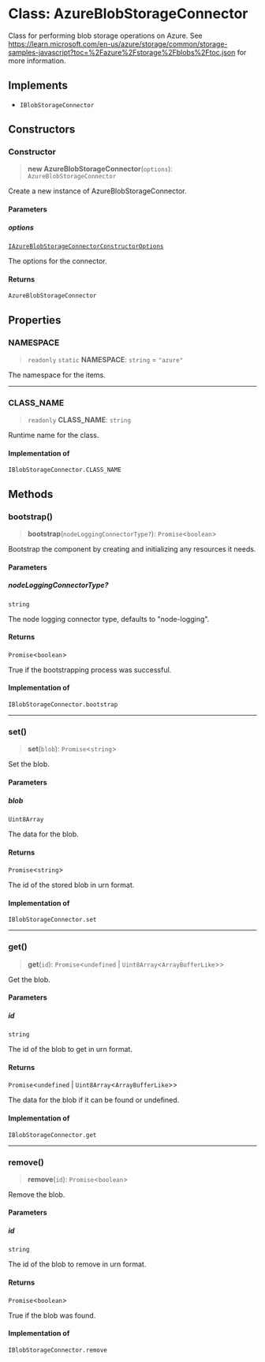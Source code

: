 # Class: AzureBlobStorageConnector

Class for performing blob storage operations on Azure.
See https://learn.microsoft.com/en-us/azure/storage/common/storage-samples-javascript?toc=%2Fazure%2Fstorage%2Fblobs%2Ftoc.json for more information.

## Implements

- `IBlobStorageConnector`

## Constructors

### Constructor

> **new AzureBlobStorageConnector**(`options`): `AzureBlobStorageConnector`

Create a new instance of AzureBlobStorageConnector.

#### Parameters

##### options

[`IAzureBlobStorageConnectorConstructorOptions`](../interfaces/IAzureBlobStorageConnectorConstructorOptions.md)

The options for the connector.

#### Returns

`AzureBlobStorageConnector`

## Properties

### NAMESPACE

> `readonly` `static` **NAMESPACE**: `string` = `"azure"`

The namespace for the items.

***

### CLASS\_NAME

> `readonly` **CLASS\_NAME**: `string`

Runtime name for the class.

#### Implementation of

`IBlobStorageConnector.CLASS_NAME`

## Methods

### bootstrap()

> **bootstrap**(`nodeLoggingConnectorType?`): `Promise`\<`boolean`\>

Bootstrap the component by creating and initializing any resources it needs.

#### Parameters

##### nodeLoggingConnectorType?

`string`

The node logging connector type, defaults to "node-logging".

#### Returns

`Promise`\<`boolean`\>

True if the bootstrapping process was successful.

#### Implementation of

`IBlobStorageConnector.bootstrap`

***

### set()

> **set**(`blob`): `Promise`\<`string`\>

Set the blob.

#### Parameters

##### blob

`Uint8Array`

The data for the blob.

#### Returns

`Promise`\<`string`\>

The id of the stored blob in urn format.

#### Implementation of

`IBlobStorageConnector.set`

***

### get()

> **get**(`id`): `Promise`\<`undefined` \| `Uint8Array`\<`ArrayBufferLike`\>\>

Get the blob.

#### Parameters

##### id

`string`

The id of the blob to get in urn format.

#### Returns

`Promise`\<`undefined` \| `Uint8Array`\<`ArrayBufferLike`\>\>

The data for the blob if it can be found or undefined.

#### Implementation of

`IBlobStorageConnector.get`

***

### remove()

> **remove**(`id`): `Promise`\<`boolean`\>

Remove the blob.

#### Parameters

##### id

`string`

The id of the blob to remove in urn format.

#### Returns

`Promise`\<`boolean`\>

True if the blob was found.

#### Implementation of

`IBlobStorageConnector.remove`
